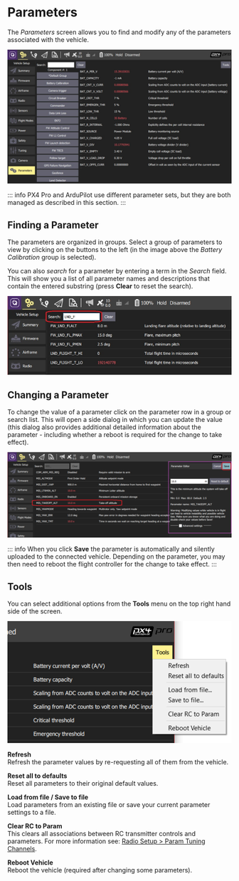 # Parameters

The *Parameters* screen allows you to find and modify any of the parameters associated with the vehicle.

![Parameters Screen](../../../assets/setup/parameters_px4.jpg)

::: info
PX4 Pro and ArduPilot use different parameter sets, but they are both managed as described in this section.
:::


## Finding a Parameter

The parameters are organized in groups. Select a group of parameters to view by clicking on the buttons to the left (in the image above the *Battery Calibration* group is selected).

You can also *search* for a parameter by entering a term in the *Search* field. This will show you a list of all parameter names and descriptions that contain the entered substring (press **Clear** to reset the search).

![Parameters Search](../../../assets/setup/parameters_search.jpg)

## Changing a Parameter

To change the value of a parameter click on the parameter row in a group or search list. This will open a side dialog in which you can update the value (this dialog also provides additional detailed information about the parameter - including whether a reboot is required for the change to take effect).

![Changing a parameter value](../../../assets/setup/parameters_changing.png)

::: info
When you click **Save** the parameter is automatically and silently uploaded to the connected vehicle. Depending on the parameter, you may then need to reboot the flight controller for the change to take effect.
:::


## Tools

You can select additional options from the **Tools** menu on the top right hand side of the screen.

![Tools menu](../../../assets/setup/parameters_tools_menu.png)

**Refresh** <br />Refresh the parameter values by re-requesting all of them from the vehicle.

**Reset all to defaults** <br />Reset all parameters to their original default values.

**Load from file / Save to file** <br />Load parameters from an existing file or save your current parameter settings to a file.

**Clear RC to Param** <br />This clears all associations between RC transmitter controls and parameters. For more information see: [Radio Setup > Param Tuning Channels](../SetupView/Radio.md#param-tuning-channels-px4).

**Reboot Vehicle** <br />Reboot the vehicle (required after changing some parameters).